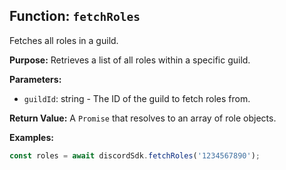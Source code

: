 ## Function: `fetchRoles`

Fetches all roles in a guild.

**Purpose:**
Retrieves a list of all roles within a specific guild.

**Parameters:**

- `guildId`: string - The ID of the guild to fetch roles from.

**Return Value:**
A `Promise` that resolves to an array of role objects.

**Examples:**

```typescript
const roles = await discordSdk.fetchRoles('1234567890');
```

